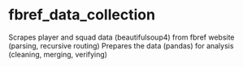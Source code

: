 # fbref_data_collection
Scrapes player and squad data (beautifulsoup4) from fbref website (parsing, recursive routing)
Prepares the data (pandas) for analysis (cleaning, merging, verifying)
